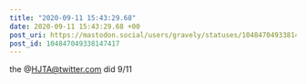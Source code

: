 ```yaml
---
title: "2020-09-11 15:43:29.68"
date: 2020-09-11 15:43:29.68 +00
post_uri: https://mastodon.social/users/gravely/statuses/104847049338147417
post_id: 104847049338147417
---
```

the @HJTA@twitter.com did 9/11


